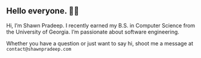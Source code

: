 
## Hello everyone. 👋🏽
Hi, I’m Shawn Pradeep. I recently earned my B.S. in Computer Science from the University of Georgia. I’m passionate about software engineering.

Whether you have a question or just want to say hi, shoot me a message at ```contact@shawnpradeep.com```

